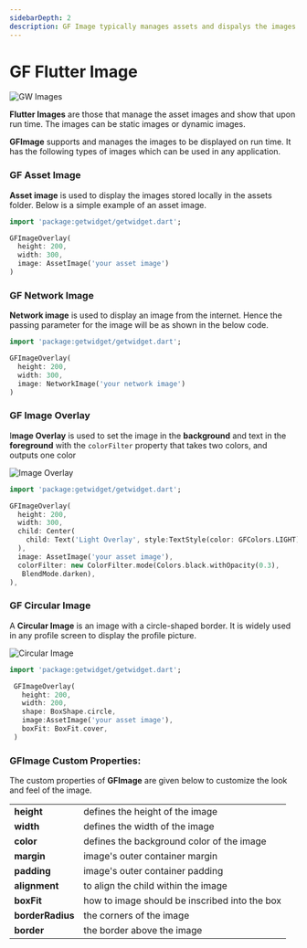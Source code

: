 ```yaml
---
sidebarDepth: 2
description: GF Image typically manages assets and dispalys the images
---
```


# GF Flutter Image

![GW Images](https://ik.imagekit.io/ionicfirebaseapp/getwidget/docs/tr:w-800,f-auto/Images-Square_QR9kAzRqOXD.png)

**Flutter Images** are those that manage the asset images and show that upon run time. The images can be static images or dynamic images.

**GFImage** supports and manages the images to be displayed on run time. It has the following types of images which can be used in any application.

### GF Asset Image

**Asset image** is used to display the images stored locally in the assets folder. Below is a simple example of an asset image.

```dart
import 'package:getwidget/getwidget.dart';

GFImageOverlay(
  height: 200,
  width: 300,
  image: AssetImage('your asset image')
)
```

### GF Network Image

**Network image** is used to display an image from the internet. Hence the passing parameter for the image will be as shown in the below code.

```dart
import 'package:getwidget/getwidget.dart';

GFImageOverlay(
  height: 200,
  width: 300,
  image: NetworkImage('your network image')
)
```

### GF Image Overlay

I**mage Overlay** is used to set the image in the **background** and text in the **foreground** with the `colorFilter` property that takes two colors, and outputs one color

![Image Overlay](https://ik.imagekit.io/ionicfirebaseapp/getwidget/docs/tr:w-800,f-auto/Images_-_basic_3x_uHCFyLq7s.png)

```dart
import 'package:getwidget/getwidget.dart';

GFImageOverlay(
  height: 200,
  width: 300,
  child: Center(
    child: Text('Light Overlay', style:TextStyle(color: GFColors.LIGHT)),
  ),
  image: AssetImage('your asset image'),
  colorFilter: new ColorFilter.mode(Colors.black.withOpacity(0.3),
   BlendMode.darken),
),
```

### GF Circular Image

A **Circular Image** is an image with a circle-shaped border. It is widely used in any profile screen to display the profile picture.

![Circular Image](https://ik.imagekit.io/ionicfirebaseapp/getwidget/docs/tr:w-800,f-auto/Images-circular_3x_DOdazHv_R.png)

```dart
import 'package:getwidget/getwidget.dart';

 GFImageOverlay(
   height: 200,
   width: 200,
   shape: BoxShape.circle,
   image:AssetImage('your asset image'),
   boxFit: BoxFit.cover,
 )
```

### GFImage Custom Properties:

The custom properties of **GFImage** are given below to customize the look and feel of the image.

|  |  |
| :--- | :--- |
| **height** | defines the height of the image |
| **width** | defines the width of the image |
| **color** | defines the background color of the image |
| **margin** | image's outer container margin |
| **padding** | image's outer container padding |
| **alignment** | to align the child within the image |
| **boxFit** | how to image should be inscribed into the box |
| **borderRadius** | the corners of the image |
| **border** | the border above the image |

